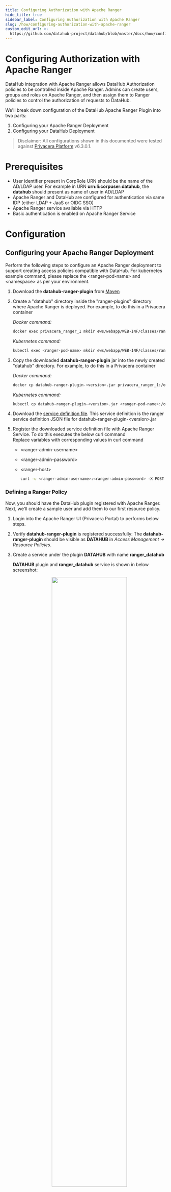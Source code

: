 ```yaml
---
title: Configuring Authorization with Apache Ranger
hide_title: true
sidebar_label: Configuring Authorization with Apache Ranger
slug: /how/configuring-authorization-with-apache-ranger
custom_edit_url: >-
  https://github.com/datahub-project/datahub/blob/master/docs/how/configuring-authorization-with-apache-ranger.md
---
```


# Configuring Authorization with Apache Ranger

DataHub integration with Apache Ranger allows DataHub Authorization policies to be controlled inside Apache Ranger.
Admins can create users, groups and roles on Apache Ranger, and then assign them to Ranger policies to control the authorization of requests to DataHub.

We'll break down configuration of the DataHub Apache Ranger Plugin into two parts:

1. Configuring your Apache Ranger Deployment
2. Configuring your DataHub Deployment

> Disclaimer: All configurations shown in this documented were tested against [Privacera Platform](https://privacera.com/) v6.3.0.1.

# Prerequisites

- User identifier present in CorpRole URN should be the name of the AD/LDAP user. For example in URN **urn:li:corpuser:datahub**, the **datahub** should present as name of user in AD/LDAP
- Apache Ranger and DataHub are configured for authentication via same IDP (either LDAP + JaaS or OIDC SSO)
- Apache Ranger service available via HTTP
- Basic authentication is enabled on Apache Ranger Service

# Configuration

## Configuring your Apache Ranger Deployment

Perform the following steps to configure an Apache Ranger deployment to support creating access policies compatible with DataHub.
For kubernetes example command, please replace the &lt;ranger-pod-name&gt; and &lt;namespace&gt; as per your environment.

1.  Download the **datahub-ranger-plugin** from [Maven](https://mvnrepository.com/artifact/io.acryl/datahub-ranger-plugin)
2.  Create a "datahub" directory inside the "ranger-plugins" directory where Apache Ranger is deployed. For example, to do this in a Privacera container

    _Docker command:_

    ```bash
    docker exec privacera_ranger_1 mkdir ews/webapp/WEB-INF/classes/ranger-plugins/datahub
    ```

    _Kubernetes command:_

    ```bash
    kubectl exec <ranger-pod-name> mkdir ews/webapp/WEB-INF/classes/ranger-plugins/datahub -n <namespace>
    ```

3.  Copy the downloaded **datahub-ranger-plugin** jar into the newly created "datahub" directory. For example, to do this in a Privacera container

    _Docker command:_

    ```bash
    docker cp datahub-ranger-plugin-<version>.jar privacera_ranger_1:/opt/ranger/ranger-2.1.0-admin/ews/webapp/WEB-INF/classes/ranger-plugins/datahub/
    ```

    _Kubernetes command:_

    ```bash
    kubectl cp datahub-ranger-plugin-<version>.jar <ranger-pod-name>:/opt/ranger/ranger-2.1.0-admin/ews/webapp/WEB-INF/classes/ranger-plugins/datahub/ -n <namespace>
    ```

4.  Download the [service definition file](https://github.com/acryldata/datahub-ranger-auth-plugin/blob/main/datahub-ranger-plugin/conf/servicedef.json). This service definition is the ranger service definition JSON file for datahub-ranger-plugin-&lt;version&gt;.jar
5.  Register the downloaded service definition file with Apache Ranger Service. To do this executes the below curl command <br />
    Replace variables with corresponding values in curl command

    - &lt;ranger-admin-username&gt;
    - &lt;ranger-admin-password&gt;
    - &lt;ranger-host&gt;

      ```bash
      curl -u <ranger-admin-username>:<ranger-admin-password> -X POST -H "Accept: application/json" -H "Content-Type: application/json" --data @servicedef.json http://<ranger-host>:6080/service/public/v2/api/servicedef
      ```

### Defining a Ranger Policy

Now, you should have the DataHub plugin registered with Apache Ranger. Next, we'll create a sample user and add them to our first resource policy.

1. Login into the Apache Ranger UI (Privacera Portal) to performs below steps.
2. Verify **datahub-ranger-plugin** is registered successfully: The **datahub-ranger-plugin** should be visible as **DATAHUB** in _Access Management -> Resource Policies_.
3. Create a service under the plugin **DATAHUB** with name **ranger_datahub**

   **DATAHUB** plugin and **ranger_datahub** service is shown in below screenshot: <br/>

     <p align="center">
       <img width="70%" src="https://raw.githubusercontent.com/datahub-project/static-assets/main//imgs/apache-ranger/datahub-plugin.png"/>
     </p>

4. Create a new policy under service **ranger_datahub** - this will be used to control DataHub authorization.
5. Create a test user & assign them to a policy. We'll use the `datahub` user, which is the default root user inside DataHub.

   To do this performs below steps

   - Create a user **datahub**
   - Create a policy under **ranger_datahub** service. To assign [Platform Privileges](../authorization/policies.md#privileges) (e.g. Admin privileges), simply use the "platform" resource type which is defined. To test the flow, we can simply assign the **datahub** user all platform privileges that are available through the Ranger UI. This will enable the "datahub" to have full platform admin privileges.

   > To define fine-grained resource privileges, e.g. for DataHub Datasets, Dashboards, Charts, and more, you can simply select the appropriate Resource Type in the Ranger policy builder. You should also see a list of privileges that are supported for each resource type, which correspond to the actions that you can perform. To learn more about supported privileges, check out the DataHub [Policies Guide](../authorization/policies.md#privileges).

   DataHub platform access policy screenshot: <br/>

      <p align="center">
        <img width="70%" src="https://raw.githubusercontent.com/datahub-project/static-assets/main//imgs/apache-ranger/datahub-platform-access-policy.png"/>
      </p>

Once we've created our first policy, we can set up DataHub to start authorizing requests using Ranger policies.

## Configuring your DataHub Deployment

Perform the following steps to configure DataHub to send incoming requests to Apache Ranger for authorization.

1. Download Apache Ranger security xml [ranger-datahub-security.xml](https://github.com/acryldata/datahub-ranger-auth-plugin/blob/main/datahub-ranger-plugin/conf/ranger-datahub-security.xml)
2. In **ranger-datahub-security.xml** edit the value of property _ranger.plugin.datahub.policy.rest.url_. Sample snippet is shown below
   ```xml
       <property>
           <name>ranger.plugin.datahub.policy.rest.url</name>
           <value>http://199.209.9.70:6080</value>
           <description>
               URL to Ranger Admin
           </description>
       </property>
   ```

As per your deployment follow either Docker or Kubernetes section below

### Docker

**Build Ranger Authorizer Plugin**

1.  Clone DataHub Repo: Clone the DataHub repository
    ```shell
        cd ~/
        git clone https://github.com/acryldata/datahub-ranger-auth-plugin.git
    ```
2.  Go inside the datahub directory: You should be inside the `datahub-ranger-auth-plugin` directory to execute build command
    ```shell
        cd ~/datahub-ranger-auth-plugin/
    ```
3.  Build plugin: Execute below gradle command to build Ranger Authorizer Plugin jar

    ```shell
      ./gradlew apache-ranger-plugin:shadowJar
    ```

    This step will generate a jar file i.e. ./apache-ranger-plugin/build/libs/apache-ranger-plugin-&lt;version&gt;-SNAPSHOT.jar.

    Let's call this jar as ranger-plugin-jar. We need this jar in below step (Configure Ranger Authorizer Plugin)

**Configure Ranger Authorizer Plugin**

On the host where `datahub-gms` is deployed, follow these steps:

1. Create directory `~/.datahub/plugins/auth/apache-ranger-authorizer/`: Executes below command
   ```bash
   mkdir -p ~/.datahub/plugins/auth/apache-ranger-authorizer/
   ```
2. Copy `ranger-datahub-security.xml` file to `~/.datahub/plugins/auth/apache-ranger-authorizer/`
3. Copy ranger-plugin-jar: Copy the apache-ranger-plugin-&lt;version&gt;-SNAPSHOT.jar
   ```bash
   cp ./apache-ranger-plugin/build/libs/apache-ranger-plugin-<version>-SNAPSHOT.jar ~/.datahub/plugins/auth/apache-ranger-authorizer/apache-ranger-authorizer.jar
   ```
4. Create `config.yml`: Create config.yml if not exist
   ```shell
       touch ~/.datahub/plugins/auth/config.yml
   ```
5. Set Apache Ranger Plugin config: Add below entry in config.yml file. Set username and password to Apache Ranger user credentials
   ```yaml
   plugins:
     - name: "apache-ranger-authorizer"
       type: "authorizer"
       enabled: "true"
       params:
         className: "com.datahub.authorization.ranger.RangerAuthorizer"
         configs:
           username: "<Apache Ranger username>"
           password: "<Apache Ranger password>"
   ```
6. Restart DataHub GMS container (i.e. `datahub-gms`)

### Kubernetes

Helm support is coming soon.

That's it! Now we can test out the integration.

### Validating your Setup

To verify that things are working as expected, we can test that the root **datahub** user has all Platform Privileges and is able to perform all operations: managing users & groups, creating domains, and more. To do this, simply log into your DataHub deployment via the root DataHub user.

# Revert the Configuration

If you want to revert your deployment configuration and don't want Apache Ranger to control the authorization of your DataHub deployment
then follow the below sections to undo the configuration steps you have performed in section _Configuring Authorization with Apache Ranger_

1. Revert Configuration of your Apache Ranger Deployment
2. Revert Configuration of your DataHub Deployment

## Revert Configuration of your Apache Ranger Deployment

For kubernetes example command, please replace the &lt;ranger-pod-name&gt; and &lt;namespace&gt; as per your environment.

1.  Delete **ranger_datahub** service: Login into the Privacera Portal and delete service **ranger_datahub**

    **ranger_datahub** service is shown in below screenshot: <br/>

    <p align="center">
      <img width="70%" src="https://raw.githubusercontent.com/datahub-project/static-assets/main//imgs/apache-ranger/datahub-plugin.png"/>
    </p>

2.  Delete **datahub** plugin: Execute below curl command to delete **datahub** plugin
    Replace variables with corresponding values in curl command

    - &lt;ranger-admin-username&gt;
    - &lt;ranger-admin-password&gt;
    - &lt;ranger-host&gt;

    ```bash
    curl -u <ranger-admin-username>:<ranger-admin-password> -X DELETE -H "Accept: application/json" -H "Content-Type: application/json" http://<ranger-host>:6080/service/public/v2/api/servicedef/name/datahub
    ```

3.  Delete **datahub** plugin directory: Execute below command to delete the **datahub** plugin directory from Apache Ranger

    _Docker command:_

    ```bash
    docker exec privacera_ranger_1 rm -rf ews/webapp/WEB-INF/classes/ranger-plugins/datahub
    ```

    _Kubernetes command:_

    ```bash
    kubectl exec <ranger-pod-name> -n <namespace> -- sh -c 'rm -rf ews/webapp/WEB-INF/classes/ranger-plugins/datahub'
    ```

## Revert Configuration of your DataHub Deployment

### Docker

1.  Remove Apache Ranger Plugin entry: From `config.yml` file remove the entry which was added for Apache Ranger Plugin
2.  Redeploy DataHub (`datahub-gms`)

### Kubernetes

For kubernetes example command, please replace the &lt;namespace&gt; as per your environment.

1. Open deployment editor: Execute below command
   ```bash
     kubectl edit deployment datahub-datahub-gms -n <namespace>
   ```
2. Remove below environments variables
   1. AUTH_POLICIES_ENABLED
   2. RANGER_AUTHORIZER_ENABLED
   3. RANGER_USERNAME
   4. RANGER_PASSWORD
3. Remove below volumes related settings
   1. volumes
   2. volumeMounts
4. Save and quit the editor and use below command to check status of **datahub-datahub-gms** deployment rollout
   ```bash
   kubectl rollout status deployment/datahub-datahub-gms -n <namespace>
   ```
   On successful rollout you should see a message _deployment "datahub-datahub-gms" successfully rolled out_

### Validating your Setup

To verify that things are working as expected, we can test that the root **datahub** user has all Platform Privileges and is able to perform all operations: managing users & groups, creating domains, and more. To do this, simply log into your DataHub deployment via the root DataHub user.
